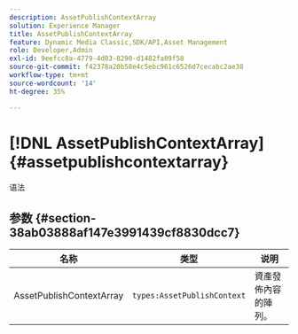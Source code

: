 ```yaml
---
description: AssetPublishContextArray
solution: Experience Manager
title: AssetPublishContextArray
feature: Dynamic Media Classic,SDK/API,Asset Management
role: Developer,Admin
exl-id: 9eefcc8a-4779-4d03-8290-d1482fa09f58
source-git-commit: f42378a20b58e4c5ebc961c6526d7cecabc2ae38
workflow-type: tm+mt
source-wordcount: '14'
ht-degree: 35%

---
```


# [!DNL AssetPublishContextArray]{#assetpublishcontextarray}

语法

## 参数 {#section-38ab03888af147e3991439cf8830dcc7}

| 名称 | 类型 | 说明 |
|---|---|---|
| AssetPublishContextArray | `types:AssetPublishContext` | 資產發佈內容的陣列。 |
